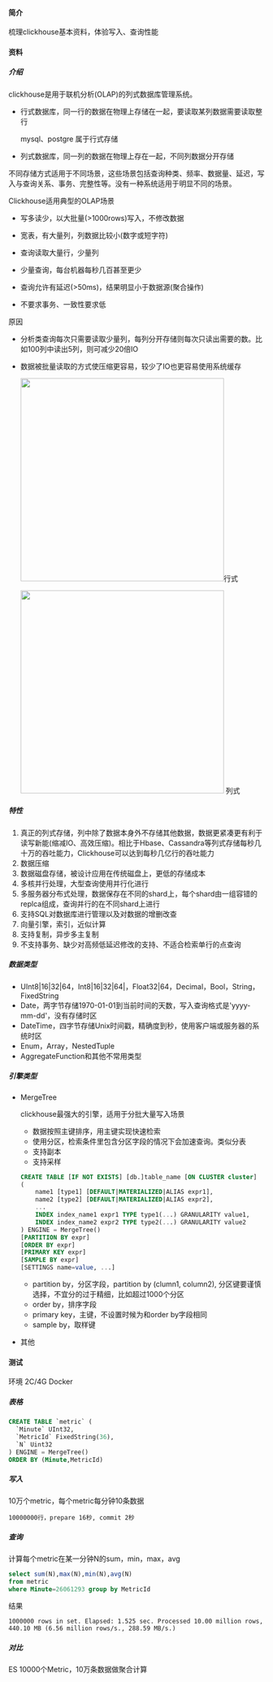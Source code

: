 #### 简介

梳理clickhouse基本资料，体验写入、查询性能

#### 资料

##### 介绍

clickhouse是用于联机分析(OLAP)的列式数据库管理系统。

* 行式数据库，同一行的数据在物理上存储在一起，要读取某列数据需要读取整行

  mysql、postgre 属于行式存储

* 列式数据库，同一列的数据在物理上存在一起，不同列数据分开存储

不同存储方式适用于不同场景，这些场景包括查询种类、频率、数据量、延迟，写入与查询关系、事务、完整性等。没有一种系统适用于明显不同的场景。

Clickhouse适用典型的OLAP场景

* 写多读少，以大批量(>1000rows)写入，不修改数据

* 宽表，有大量列，列数据比较小(数字或短字符)
* 查询读取大量行，少量列
* 少量查询，每台机器每秒几百甚至更少
* 查询允许有延迟(>50ms)，结果明显小于数据源(聚合操作)
* 不要求事务、一致性要求低

原因

* 分析类查询每次只需要读取少量列，每列分开存储则每次只读出需要的数。比如100列中读出5列，则可减少20倍IO

* 数据被批量读取的方式使压缩更容易，较少了IO也更容易使用系统缓存

   <img src="https://clickhouse.yandex/docs/zh/images/row_oriented.gif" width="400">行式

  <img src="https://clickhouse.yandex/docs/zh/images/column_oriented.gif" width="400"> 列式 



##### 特性

1. 真正的列式存储，列中除了数据本身外不存储其他数据，数据更紧凑更有利于读写新能(缩减IO、高效压缩)。相比于Hbase、Cassandra等列式存储每秒几十万的吞吐能力，Clickhouse可以达到每秒几亿行的吞吐能力
2. 数据压缩
3. 数据磁盘存储，被设计应用在传统磁盘上，更低的存储成本
4. 多核并行处理，大型查询使用并行化进行
5. 多服务器分布式处理，数据保存在不同的shard上，每个shard由一组容错的replca组成，查询并行的在不同shard上进行
6. 支持SQL对数据库进行管理以及对数据的增删改查
7. 向量引擎，索引，近似计算
8. 支持复制，异步多主复制
9. 不支持事务、缺少对高频低延迟修改的支持、不适合检索单行的点查询

##### 数据类型

* UInt8|16|32|64，Int8|16|32|64|，Float32|64，Decimal，Bool，String，FixedString
* Date，两字节存储1970-01-01到当前时间的天数，写入查询格式是'yyyy-mm-dd'，没有存储时区
* DateTime，四字节存储Unix时间戳，精确度到秒，使用客户端或服务器的系统时区
* Enum，Array，NestedTuple
* AggregateFunction和其他不常用类型

##### 引擎类型

* MergeTree

  clickhouse最强大的引擎，适用于分批大量写入场景

  * 数据按照主键排序，用主键实现快速检索
  * 使用分区，检索条件里包含分区字段的情况下会加速查询。类似分表
  * 支持副本
  * 支持采样

  ~~~sql
  CREATE TABLE [IF NOT EXISTS] [db.]table_name [ON CLUSTER cluster]
  (
      name1 [type1] [DEFAULT|MATERIALIZED|ALIAS expr1],
      name2 [type2] [DEFAULT|MATERIALIZED|ALIAS expr2],
      ...
      INDEX index_name1 expr1 TYPE type1(...) GRANULARITY value1,
      INDEX index_name2 expr2 TYPE type2(...) GRANULARITY value2
  ) ENGINE = MergeTree()
  [PARTITION BY expr]
  [ORDER BY expr]
  [PRIMARY KEY expr]
  [SAMPLE BY expr]
  [SETTINGS name=value, ...]
  ~~~

  * partition by，分区字段，partition by (clumn1, column2), 分区键要谨慎选择，不宜分的过于精细，比如超过1000个分区
  * order by，排序字段
  * primary key，主键，不设置时候为和order by字段相同
  * sample by，取样键

* 其他

#### 测试

环境 2C/4G Docker

##### 表格

~~~~sql
CREATE TABLE `metric` (
  `Minute` UInt32,
  `MetricId` FixedString(36),
  `N` Uint32
) ENGINE = MergeTree()
ORDER BY (Minute,MetricId)
~~~~

##### 写入

10万个metric，每个metric每分钟10条数据

~~~
10000000行，prepare 16秒, commit 2秒
~~~

##### 查询 

计算每个metric在某一分钟N的sum，min，max，avg

~~~sql
select sum(N),max(N),min(N),avg(N) 
from metric 
where Minute=26061293 group by MetricId
~~~

结果

~~~
1000000 rows in set. Elapsed: 1.525 sec. Processed 10.00 million rows, 440.10 MB (6.56 million rows/s., 288.59 MB/s.)
~~~

##### 对比

ES 10000个Metric，10万条数据做聚合计算